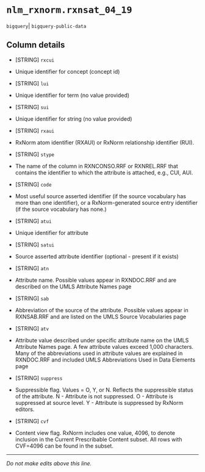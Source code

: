 # `nlm_rxnorm.rxnsat_04_19`
`bigquery`| `bigquery-public-data`

## Column details
* [STRING]    `rxcui`
 - Unique identifier for concept (concept id)
* [STRING]    `lui`
 - Unique identifier for term (no value provided)
* [STRING]    `sui`
 - Unique identifier for string (no value provided)
* [STRING]    `rxaui`
 - RxNorm atom identifier (RXAUI) or RxNorm relationship identifier (RUI).
* [STRING]    `stype`
 - The name of the column in RXNCONSO.RRF or RXNREL.RRF that contains the identifier to which the attribute is attached, e.g., CUI, AUI.
* [STRING]    `code`
 - Most useful source asserted identifier (if the source vocabulary has more than one identifier), or a RxNorm-generated source entry identifier (if the source vocabulary has none.)
* [STRING]    `atui`
 - Unique identifier for attribute
* [STRING]    `satui`
 - Source asserted attribute identifier (optional - present if it exists)
* [STRING]    `atn`
 - Attribute name. Possible values appear in RXNDOC.RRF and are described on the UMLS Attribute Names page
* [STRING]    `sab`
 - Abbreviation of the source of the attribute. Possible values appear in RXNSAB.RRF and are listed on the UMLS Source Vocabularies page
* [STRING]    `atv`
 - Attribute value described under specific attribute name on the UMLS Attribute Names page. A few attribute values exceed 1,000 characters. Many of the abbreviations used in attribute values are explained in RXNDOC.RRF and included UMLS Abbreviations Used in Data Elements page
* [STRING]    `suppress`
 - Suppressible flag. Values = O, Y, or N. Reflects the suppressible status of the attribute. N - Attribute is not suppressed. O - Attribute is suppressed at source level. Y - Attribute is suppressed by RxNorm editors.
* [STRING]    `cvf`
 - Content view flag. RxNorm includes one value, 4096, to denote inclusion in the Current Prescribable Content subset. All rows with CVF=4096 can be found in the subset.

-------------------------------------------------------------------------------
*Do not make edits above this line.*
